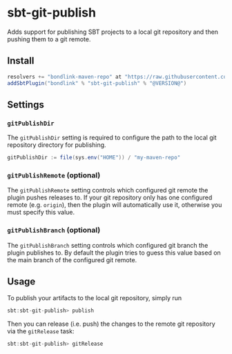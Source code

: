# sbt-git-publish

Adds support for publishing SBT projects to a local git repository and then pushing them to a git remote.

## Install

```scala
resolvers += "bondlink-maven-repo" at "https://raw.githubusercontent.com/mblink/maven-repo/main"
addSbtPlugin("bondlink" % "sbt-git-publish" % "@VERSION@")
```

## Settings

### `gitPublishDir`

The `gitPublishDir` setting is required to configure the path to the local git repository directory for publishing.

```scala
gitPublishDir := file(sys.env("HOME")) / "my-maven-repo"
```

### `gitPublishRemote` (optional)

The `gitPublishRemote` setting controls which configured git remote the plugin pushes releases to. If your git repository only has one configured remote (e.g. `origin`), then the plugin will automatically use it, otherwise you must specify this value.

### `gitPublishBranch` (optional)

The `gitPublishBranch` setting controls which configured git branch the plugin publishes to. By default the plugin tries to guess this value based on the main branch of the configured git remote.

## Usage

To publish your artifacts to the local git repository, simply run

```scala
sbt:sbt-git-publish> publish
```

Then you can release (i.e. push) the changes to the remote git repository via the `gitRelease` task:

```scala
sbt:sbt-git-publish> gitRelease
```
